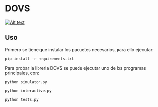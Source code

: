 # DOVS

[![Alt text](https://img.youtube.com/vi/m3_k_ppJ7_Y/0.jpg)](https://www.youtube.com/watch?v=m3_k_ppJ7_Y)

## Uso

Primero se tiene que instalar los paquetes necesarios, para ello ejecutar:

```
pip install -r requirements.txt
```

Para probar la libreria DOVS se puede ejecutar uno de los programas principales, con:

```
python simulator.py
```

```
python interactive.py
```

```
python tests.py
```